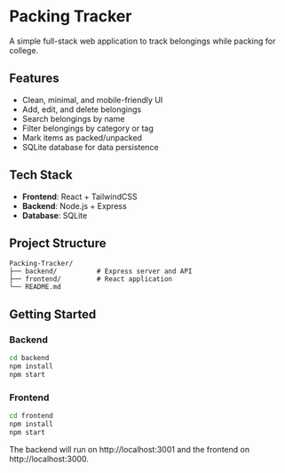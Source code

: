 # Packing Tracker

A simple full-stack web application to track belongings while packing for college.

## Features

- Clean, minimal, and mobile-friendly UI
- Add, edit, and delete belongings
- Search belongings by name
- Filter belongings by category or tag
- Mark items as packed/unpacked
- SQLite database for data persistence

## Tech Stack

- **Frontend**: React + TailwindCSS
- **Backend**: Node.js + Express
- **Database**: SQLite

## Project Structure

```
Packing-Tracker/
├── backend/          # Express server and API
├── frontend/         # React application
└── README.md
```

## Getting Started

### Backend
```bash
cd backend
npm install
npm start
```

### Frontend
```bash
cd frontend
npm install
npm start
```

The backend will run on http://localhost:3001 and the frontend on http://localhost:3000.
